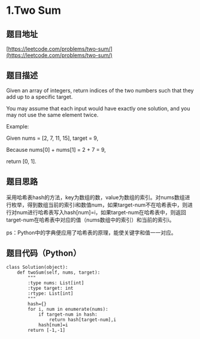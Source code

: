 1.Two Sum
============

题目地址
--------
[https://leetcode.com/problems/two-sum/](https://leetcode.com/problems/two-sum/) 

题目描述
---------
Given an array of integers, return indices of the two numbers such that they add up to a specific target.

You may assume that each input would have exactly one solution, and you may not use the same element twice.

Example:

Given nums = [2, 7, 11, 15], target = 9,

Because nums[0] + nums[1] = 2 + 7 = 9,

return [0, 1].

题目思路
--------
采用哈希表hash的方法，key为数组的数，value为数组的索引。对nums数组进行枚举，得到数组当前的索引i和数值num，如果target-num不在哈希表中，则进行对num进行哈希表写入hash[num]=i，如果target-num在哈希表中，则返回target-num在哈希表中对应的值（nums数组中的索引）和当前的索引i。

ps：Python中的字典便应用了哈希表的原理，能使关键字和值一一对应。

题目代码（Python）
---------
```
class Solution(object):   
    def twoSum(self, nums, target):
        """
        :type nums: List[int]
        :type target: int
        :rtype: List[int]
        """
        hash={}
        for i, num in enumerate(nums):
            if target-num in hash:
                return hash[target-num],i
            hash[num]=i
        return [-1,-1]
```
